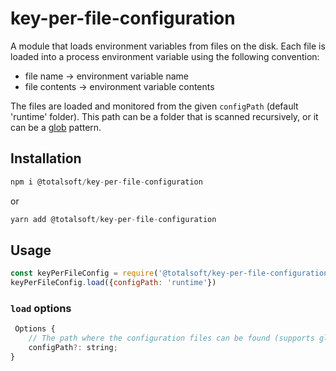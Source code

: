 # key-per-file-configuration

A module that loads environment variables from files on the disk. Each file is loaded into a process environment variable using the following convention:
- file name -> environment variable name
- file contents -> environment variable contents


The files are loaded and monitored from the given `configPath` (default 'runtime' folder). This path can be a folder that is scanned recursively, or it can be a [glob](https://github.com/isaacs/node-glob#glob-primer) pattern.

## Installation

```javascript
npm i @totalsoft/key-per-file-configuration
```

or

```javascript
yarn add @totalsoft/key-per-file-configuration
```

## Usage

```javascript
const keyPerFileConfig = require('@totalsoft/key-per-file-configuration')
keyPerFileConfig.load({configPath: 'runtime'})
```


###  `load` options


```javascript
 Options {
    // The path where the configuration files can be found (supports glob)
    configPath?: string;
}
```

